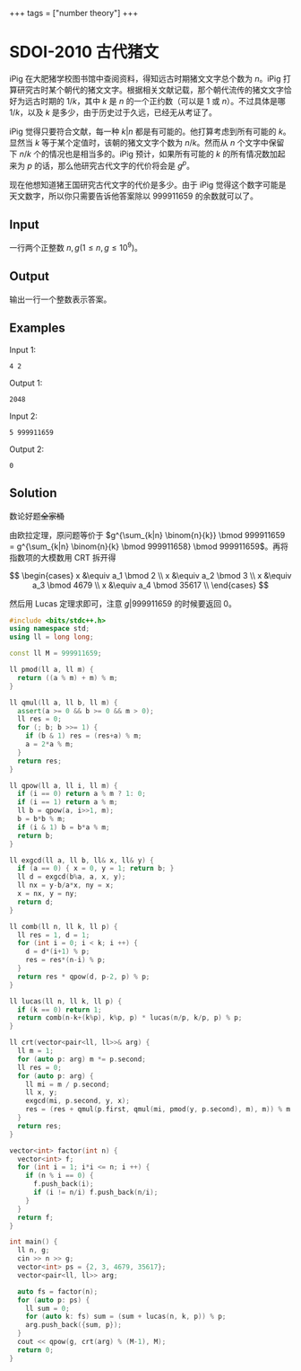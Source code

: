 +++
tags = ["number theory"]
+++

# SDOI-2010 古代猪文

iPig 在大肥猪学校图书馆中查阅资料，得知远古时期猪文文字总个数为 $n$。iPig 打算研究古时某个朝代的猪文文字。根据相关文献记载，那个朝代流传的猪文文字恰好为远古时期的 $1/k$，其中 $k$ 是 $n$ 的一个正约数（可以是 $1$ 或 $n$）。不过具体是哪 $1/k$，以及 $k$ 是多少，由于历史过于久远，已经无从考证了。

iPig 觉得只要符合文献，每一种 $k|n$ 都是有可能的。他打算考虑到所有可能的 $k$。显然当 $k$ 等于某个定值时，该朝的猪文文字个数为 $n/k$。然而从 $n$ 个文字中保留下 $n/k$ 个的情况也是相当多的。iPig 预计，如果所有可能的 $k$ 的所有情况数加起来为 $p$ 的话，那么他研究古代文字的代价将会是 $g^p$。

现在他想知道猪王国研究古代文字的代价是多少。由于 iPig 觉得这个数字可能是天文数字，所以你只需要告诉他答案除以 $999911659$ 的余数就可以了。

## Input

一行两个正整数 $n,g(1\le n, g \le 10^9)$。

## Output

输出一行一个整数表示答案。

## Examples

Input 1:

```
4 2
```

Output 1:

```
2048
```

Input 2:

```
5 999911659
```

Output 2:

```
0
```


## Solution

数论好题<del>全家桶</del>

由欧拉定理，原问题等价于 $g^{\sum_{k|n} \binom{n}{k}} \bmod 999911659 = g^{\sum_{k|n} \binom{n}{k} \bmod 999911658} \bmod 999911659$。再将指数项的大模数用 CRT 拆开得

$$
\begin{cases}
x &\equiv a_1 \bmod 2 \\
x &\equiv a_2 \bmod 3 \\
x &\equiv a_3 \bmod 4679 \\
x &\equiv a_4 \bmod 35617 \\
\end{cases}
$$

然后用 Lucas 定理求即可，注意 $g | 999911659$ 的时候要返回 $0$。

```cpp
#include <bits/stdc++.h>
using namespace std;
using ll = long long;

const ll M = 999911659;

ll pmod(ll a, ll m) {
  return ((a % m) + m) % m;
}

ll qmul(ll a, ll b, ll m) {
  assert(a >= 0 && b >= 0 && m > 0);
  ll res = 0;
  for (; b; b >>= 1) {
    if (b & 1) res = (res+a) % m;
    a = 2*a % m;
  }
  return res;
}

ll qpow(ll a, ll i, ll m) {
  if (i == 0) return a % m ? 1: 0;
  if (i == 1) return a % m;
  ll b = qpow(a, i>>1, m);
  b = b*b % m;
  if (i & 1) b = b*a % m;
  return b;
}

ll exgcd(ll a, ll b, ll& x, ll& y) {
  if (a == 0) { x = 0, y = 1; return b; }
  ll d = exgcd(b%a, a, x, y);
  ll nx = y-b/a*x, ny = x;
  x = nx, y = ny;
  return d;
}

ll comb(ll n, ll k, ll p) {
  ll res = 1, d = 1;
  for (int i = 0; i < k; i ++) {
    d = d*(i+1) % p;
    res = res*(n-i) % p;
  }
  return res * qpow(d, p-2, p) % p;
}

ll lucas(ll n, ll k, ll p) {
  if (k == 0) return 1;
  return comb(n-k+(k%p), k%p, p) * lucas(n/p, k/p, p) % p;
}

ll crt(vector<pair<ll, ll>>& arg) {
  ll m = 1;
  for (auto p: arg) m *= p.second;
  ll res = 0;
  for (auto p: arg) {
    ll mi = m / p.second;
    ll x, y;
    exgcd(mi, p.second, y, x);
    res = (res + qmul(p.first, qmul(mi, pmod(y, p.second), m), m)) % m;
  }
  return res;
}

vector<int> factor(int n) {
  vector<int> f;
  for (int i = 1; i*i <= n; i ++) {
    if (n % i == 0) {
      f.push_back(i);
      if (i != n/i) f.push_back(n/i);
    }
  }
  return f;
}

int main() {
  ll n, g;
  cin >> n >> g;
  vector<int> ps = {2, 3, 4679, 35617};
  vector<pair<ll, ll>> arg;

  auto fs = factor(n);
  for (auto p: ps) {
    ll sum = 0;
    for (auto k: fs) sum = (sum + lucas(n, k, p)) % p;
    arg.push_back({sum, p});
  }
  cout << qpow(g, crt(arg) % (M-1), M);
  return 0;
}
```
